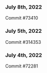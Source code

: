 ### July 8th, 2022

Commit #73410

### July 5th, 2022

Commit #314353


### July 4th, 2022

Commit #72281
